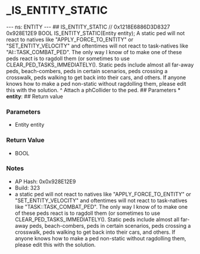 # _IS_ENTITY_STATIC

--- ns: ENTITY --- ## IS_ENTITY_STATIC  // 0x1218E6886D3D8327 0x928E12E9 BOOL IS_ENTITY_STATIC(Entity entity);  A static ped will not react to natives like "APPLY_FORCE_TO_ENTITY" or "SET_ENTITY_VELOCITY" and oftentimes will not react to task-natives like "AI::TASK_COMBAT_PED". The only way I know of to make one of these peds react is to ragdoll them (or sometimes to use CLEAR_PED_TASKS_IMMEDIATELY(). Static peds include almost all far-away peds, beach-combers, peds in certain scenarios, peds crossing a crosswalk, peds walking to get back into their cars, and others. If anyone knows how to make a ped non-static without ragdolling them, please edit this with the solution. ^ Attach a phCollider to the ped.  ## Parameters * **entity**:  ## Return value

### Parameters
* Entity entity

### Return Value
* BOOL

### Notes
* AP Hash: 0x0x928E12E9
* Build: 323
* a static ped will not react to natives like "APPLY_FORCE_TO_ENTITY" or "SET_ENTITY_VELOCITY" and oftentimes will not react to task-natives like "TASK::TASK_COMBAT_PED". The only way I know of to make one of these peds react is to ragdoll them (or sometimes to use CLEAR_PED_TASKS_IMMEDIATELY(). Static peds include almost all far-away peds, beach-combers, peds in certain scenarios, peds crossing a crosswalk, peds walking to get back into their cars, and others. If anyone knows how to make a ped non-static without ragdolling them, please edit this with the solution.


